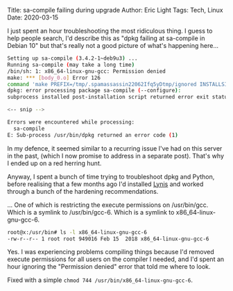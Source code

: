 Title: sa-compile failing during upgrade
Author: Eric Light
Tags: Tech, Linux
Date: 2020-03-15

I just spent an hour troubleshooting the most ridiculous thing.  I guess to help people search, I'd describe this as "dpkg failing at sa-compile in Debian 10" but that's really not a good picture of what's happening here...

```bash
Setting up sa-compile (3.4.2-1~deb9u3) ...
Running sa-compile (may take a long time)
/bin/sh: 1: x86_64-linux-gnu-gcc: Permission denied
make: *** [body_0.o] Error 126
command 'make PREFIX=/tmp/.spamassassin22062Ifq5yDtmp/ignored INSTALLSITEARCH=/var/lib/spamassassin/compiled/5.024/3.004002 >>/tmp/.spamassassin22062Ifq5yDtmp/log' failed: exit 2
dpkg: error processing package sa-compile (--configure):
subprocess installed post-installation script returned error exit status 25

<-- snip -->

Errors were encountered while processing:
  sa-compile
E: Sub-process /usr/bin/dpkg returned an error code (1)
```

In my defence, it seemed similar to a recurring issue I've had on this server in the past, (which I now promise to address in a separate post).  That's why I ended up on a red herring hunt.

Anyway, I spent a bunch of time trying to troubleshoot dpkg and Python, before realising that a few months ago I'd installed [Lynis](https://cisofy.com/lynis) and worked through a bunch of the hardening recommendations.

... One of which is restricting the execute permissions on /usr/bin/gcc.  Which is a symlink to /usr/bin/gcc-6.  Which is a symlink to x86_64-linux-gnu-gcc-6.

```bash
root@x:/usr/bin# ls -l x86_64-linux-gnu-gcc-6
-rw-r--r-- 1 root root 949016 Feb 15  2018 x86_64-linux-gnu-gcc-6
```

Yes.  I was experiencing problems compiling things because I'd removed execute permissions for all users on the compiler I needed, and I'd spent an hour ignoring the "Permission denied" error that told me where to look.

Fixed with a simple `chmod 744 /usr/bin/x86_64-linux-gnu-gcc-6`.

